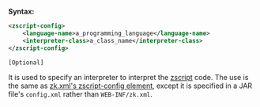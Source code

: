 **Syntax:**
```xml
<zscript-config>  
    <language-name>a_programming_language</language-name>  
    <interpreter-class>a_class_name</interpreter-class>  
</zscript-config>
```
`[Optional]`

It is used to specify an interpreter to interpret the
[zscript](/zuml_ref/zscript) code. The use
is the same as [zk.xml's zscript-config element]({{site.baseurl}}/zk_config_ref/the_zscript_config_element),
except it is specified in a JAR file's `config.xml` rather than
`WEB-INF/zk.xml`.


